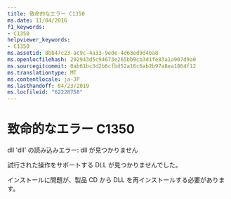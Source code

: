 ```yaml
---
title: 致命的なエラー C1350
ms.date: 11/04/2016
f1_keywords:
- C1350
helpviewer_keywords:
- C1350
ms.assetid: 8bb47c23-ac9c-4a33-9ede-4d63ed9d4ba8
ms.openlocfilehash: 292943d5c94673e265bb9cb3d1fe83a1a907d9a0
ms.sourcegitcommit: 0ab61bc3d2b6cfbd52a16c6ab2b97a8ea1864f12
ms.translationtype: MT
ms.contentlocale: ja-JP
ms.lasthandoff: 04/23/2019
ms.locfileid: "62228758"
---
```

# <a name="fatal-error-c1350"></a>致命的なエラー C1350

dll 'dll' の読み込みエラー: dll が見つかりません

試行された操作をサポートする DLL が見つかりませんでした。

インストールに問題が、製品 CD から DLL を再インストールする必要があります。